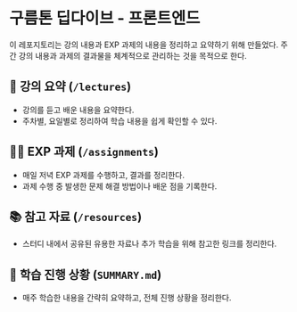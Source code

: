 # 구름톤 딥다이브 - 프론트엔드
이 레포지토리는 강의 내용과 EXP 과제의 내용을 정리하고 요약하기 위해 만들었다.
주간 강의 내용과 과제의 결과물을 체계적으로 관리하는 것을 목적으로 한다.

## 📝 강의 요약 (`/lectures`)
- 강의를 듣고 배운 내용을 요약한다.
- 주차별, 요일별로 정리하여 학습 내용을 쉽게 확인할 수 있다.

## 🧑‍💻 EXP 과제 (`/assignments`)

- 매일 저녁 EXP 과제를 수행하고, 결과를 정리한다.
- 과제 수행 중 발생한 문제 해결 방법이나 배운 점을 기록한다.

## 📚 참고 자료 (`/resources`)

- 스터디 내에서 공유된 유용한 자료나 추가 학습을 위해 참고한 링크를 정리한다.

## 📆 학습 진행 상황 (`SUMMARY.md`)

- 매주 학습한 내용을 간략히 요약하고, 전체 진행 상황을 정리한다.

